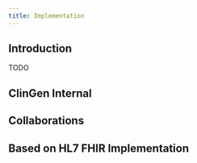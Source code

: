 ```yaml
---
title: Implementation
---
```


Introduction
------------

TODO


ClinGen Internal
----------------




Collaborations
---------------


Based on HL7 FHIR Implementation
--------------------------------


